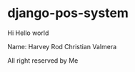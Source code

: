 ﻿# django-pos-system


Hi Hello world 

Name: Harvey Rod Christian Valmera


All right reserved by Me
